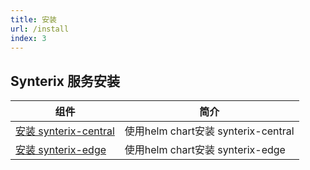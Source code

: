 ```yaml
---
title: 安装
url: /install
index: 3
---
```


## Synterix 服务安装

| 组件                                            | 简介                              |
|-----------------------------------------------|---------------------------------|
| [安装 synterix-central](/zh-cn/install/chart)   | 使用helm chart安装 synterix-central |
| [安装 synterix-edge](/zh-cn/install/edge-chart) | 使用helm chart安装 synterix-edge    |